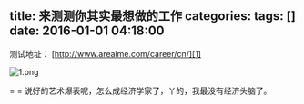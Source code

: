 title: 来测测你其实最想做的工作
categories: 
tags: []
date: 2016-01-01 04:18:00
---
测试地址：
[http://www.arealme.com/career/cn/][1]

![1.png][2]

= = 说好的艺术爆表呢，怎么成经济学家了，丫的，我最没有经济头脑了。


  [1]: http://www.arealme.com/career/cn/
  [2]: http://www.ghostsf.com/usr/uploads/2016/01/810130287.png